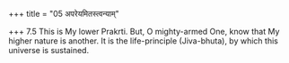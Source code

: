 +++
title = "05 अपरेयमितस्त्वन्याम्"

+++
7.5 This is My lower Prakrti. But, O mighty-armed One, know that My
higher nature is another. It is the life-principle (Jiva-bhuta), by
which this universe is sustained.

